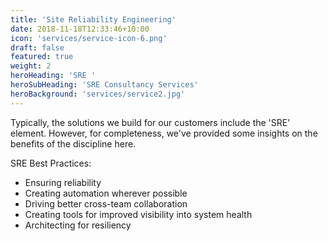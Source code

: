 ```yaml
---
title: 'Site Reliability Engineering'
date: 2018-11-18T12:33:46+10:00
icon: 'services/service-icon-6.png'
draft: false
featured: true
weight: 2
heroHeading: 'SRE '
heroSubHeading: 'SRE Consultancy Services'
heroBackground: 'services/service2.jpg'
---
```


Typically, the solutions we build for our customers include the 'SRE' element.
However, for completeness, we've provided some insights on the benefits of the
discipline here.

SRE Best Practices:
- Ensuring reliability
- Creating automation wherever possible
- Driving better cross-team collaboration
- Creating tools for improved visibility into system health
- Architecting for resiliency
